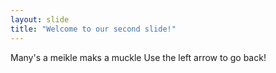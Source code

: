 ```yaml
---
layout: slide
title: "Welcome to our second slide!"
---
```

Many's a meikle maks a muckle
Use the left arrow to go back!
